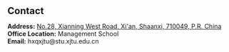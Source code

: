 <h1 id="contact"></h1>

<h2 style="margin: 30px 0px 10px;">Contact</h2>

<p><strong>Address:</strong> <a href="https://www.google.com.hk/maps/place/34%C2%B014'30.4%22N+108%C2%B058'53.3%22E/@34.2417565,108.9776513,17z/data=!4m7!1m2!2m1!1z6KW_5a6J5Lqk6YCa5aSn5a2m!3m3!8m2!3d34.241779!4d108.981476?hl=zh-CN&entry=ttu">No.28, Xianning West Road, Xi'an, Shaanxi, 710049, P.R. China</a>
<br />
<strong>Office Location:</strong> Management School
<br />
<strong>Email:</strong> <email>hxqxjtu@stu.xjtu.edu.cn</email>
<br />
<!-- <strong>Phone:</strong> </p> -->
<!-- <p style="text-align: left;"><iframe src="https://docs.google.com/forms/d/e/1FAIpQLSeFJTf6Nq_juYt4YNHpMSA5JOIDjsyAG3BjNEWdyAJfhfO11w/viewform?embedded=true&hl=en" width="640" scrolling="no" height="780" frameborder="0" marginheight="0" marginwidth="0">Loading…</iframe></p> -->
